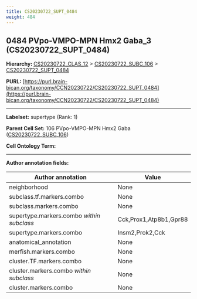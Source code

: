 ```yaml
---
title: CS20230722_SUPT_0484
weight: 484
---
```

## 0484 PVpo-VMPO-MPN Hmx2 Gaba_3 (CS20230722_SUPT_0484)
<b>Hierarchy: </b>
[CS20230722_CLAS_12](../CS20230722_CLAS_12) >
[CS20230722_SUBC_106](../CS20230722_SUBC_106) >
[CS20230722_SUPT_0484](../CS20230722_SUPT_0484)

**PURL:** [https://purl.brain-bican.org/taxonomy/CCN20230722/CS20230722_SUPT_0484](https://purl.brain-bican.org/taxonomy/CCN20230722/CS20230722_SUPT_0484)

---


**Labelset:** supertype (Rank: 1)

**Parent Cell Set:** 106 PVpo-VMPO-MPN Hmx2 Gaba ([CS20230722_SUBC_106](../CS20230722_SUBC_106))



**Cell Ontology Term:** 

[MARKER GENES.]: #


---

[TRANSFERRED ANNOTATIONS.]: #


[AUTHOR ANNOTATION FIELDS.]: #


**Author annotation fields:**

| Author annotation | Value |
|-------------------|-------|
|neighborhood|None|
|subclass.tf.markers.combo|None|
|subclass.markers.combo|None|
|supertype.markers.combo _within subclass_|Cck,Prox1,Atp8b1,Gpr88|
|supertype.markers.combo|Insm2,Prok2,Cck|
|anatomical_annotation|None|
|merfish.markers.combo|None|
|cluster.TF.markers.combo|None|
|cluster.markers.combo _within subclass_|None|
|cluster.markers.combo|None|
